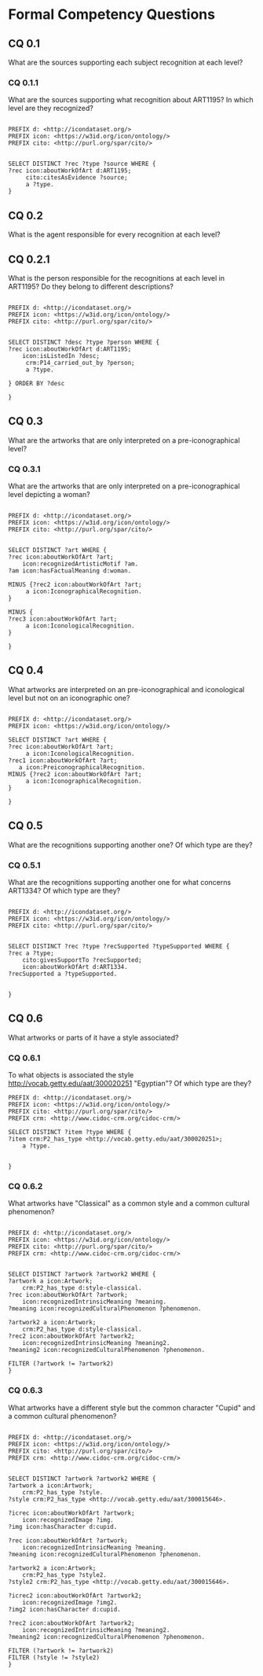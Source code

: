 # Formal Competency Questions

## CQ 0.1
What are the sources supporting each subject recognition at each level?

### CQ 0.1.1
What are the sources supporting what recognition about ART1195? In which level are they recognized?

```SPARQL

PREFIX d: <http://icondataset.org/> 
PREFIX icon: <https://w3id.org/icon/ontology/> 
PREFIX cito: <http://purl.org/spar/cito/>


SELECT DISTINCT ?rec ?type ?source WHERE {
?rec icon:aboutWorkOfArt d:ART1195; 
     cito:citesAsEvidence ?source; 
     a ?type.
}

```

## CQ 0.2 

What is the agent responsible for every recognition at each level?


## CQ 0.2.1 
What is the person responsible for the recognitions at each level in ART1195? Do they belong to different descriptions? 


```SPARQL

PREFIX d: <http://icondataset.org/> 
PREFIX icon: <https://w3id.org/icon/ontology/> 
PREFIX cito: <http://purl.org/spar/cito/>


SELECT DISTINCT ?desc ?type ?person WHERE {
?rec icon:aboutWorkOfArt d:ART1195; 
    icon:isListedIn ?desc;
     crm:P14_carried_out_by ?person; 
     a ?type.

} ORDER BY ?desc

}
```

## CQ 0.3 
What are the artworks that are only interpreted on a pre-iconographical level?


### CQ 0.3.1 
What are the artworks that are only interpreted on a pre-iconographical level depicting a woman?

```SPARQL

PREFIX d: <http://icondataset.org/> 
PREFIX icon: <https://w3id.org/icon/ontology/> 
PREFIX cito: <http://purl.org/spar/cito/>


SELECT DISTINCT ?art WHERE {
?rec icon:aboutWorkOfArt ?art; 
    icon:recognizedArtisticMotif ?am. 
?am icon:hasFactualMeaning d:woman. 
     
MINUS {?rec2 icon:aboutWorkOfArt ?art;  
     a icon:IconographicalRecognition.
}

MINUS {
?rec3 icon:aboutWorkOfArt ?art;  
     a icon:IconologicalRecognition.
}

} 
```


## CQ 0.4 
What artworks are interpreted on an pre-iconographical and iconological level but not on an iconographic one?


```SPARQL

PREFIX d: <http://icondataset.org/> 
PREFIX icon: <https://w3id.org/icon/ontology/>  

SELECT DISTINCT ?art WHERE {
?rec icon:aboutWorkOfArt ?art; 
     a icon:IconologicalRecognition. 
?rec1 icon:aboutWorkOfArt ?art; 
   a icon:PreiconographicalRecognition.
MINUS {?rec2 icon:aboutWorkOfArt ?art; 
     a icon:IconographicalRecognition. 
}

}
```

## CQ 0.5 
What are the recognitions supporting another one? Of which type are they?

### CQ 0.5.1
What are the recognitions supporting another one for what concerns ART1334? Of which type are they?


```SPARQL

PREFIX d: <http://icondataset.org/> 
PREFIX icon: <https://w3id.org/icon/ontology/>  
PREFIX cito: <http://purl.org/spar/cito/>


SELECT DISTINCT ?rec ?type ?recSupported ?typeSupported WHERE {
?rec a ?type; 
    cito:givesSupportTo ?recSupported; 
    icon:aboutWorkOfArt d:ART1334. 
?recSupported a ?typeSupported. 


}
```


## CQ 0.6 
What artworks or parts of it have a style associated?


### CQ 0.6.1 
To what objects is associated the style <http://vocab.getty.edu/aat/300020251> "Egyptian"? Of which type are they?


```SPARQL
PREFIX d: <http://icondataset.org/> 
PREFIX icon: <https://w3id.org/icon/ontology/>  
PREFIX cito: <http://purl.org/spar/cito/>
PREFIX crm: <http://www.cidoc-crm.org/cidoc-crm/> 

SELECT DISTINCT ?item ?type WHERE {
?item crm:P2_has_type <http://vocab.getty.edu/aat/300020251>; 
    a ?type. 


}
```

### CQ 0.6.2 
What artworks have "Classical" as a common style and a common cultural phenomenon?


```SPARQL

PREFIX d: <http://icondataset.org/> 
PREFIX icon: <https://w3id.org/icon/ontology/>  
PREFIX cito: <http://purl.org/spar/cito/>
PREFIX crm: <http://www.cidoc-crm.org/cidoc-crm/> 


SELECT DISTINCT ?artwork ?artwork2 WHERE {
?artwork a icon:Artwork; 
    crm:P2_has_type d:style-classical.
?rec icon:aboutWorkOfArt ?artwork; 
    icon:recognizedIntrinsicMeaning ?meaning. 
?meaning icon:recognizedCulturalPhenomenon ?phenomenon. 

?artwork2 a icon:Artwork; 
    crm:P2_has_type d:style-classical.
?rec2 icon:aboutWorkOfArt ?artwork2; 
    icon:recognizedIntrinsicMeaning ?meaning2. 
?meaning2 icon:recognizedCulturalPhenomenon ?phenomenon. 
 
FILTER (?artwork != ?artwork2)
}
```


### CQ 0.6.3 
What artworks have a different style but the common character "Cupid" and a common cultural phenomenon? 


```SPARQL

PREFIX d: <http://icondataset.org/> 
PREFIX icon: <https://w3id.org/icon/ontology/>  
PREFIX cito: <http://purl.org/spar/cito/>
PREFIX crm: <http://www.cidoc-crm.org/cidoc-crm/> 


SELECT DISTINCT ?artwork ?artwork2 WHERE {
?artwork a icon:Artwork; 
    crm:P2_has_type ?style.
?style crm:P2_has_type <http://vocab.getty.edu/aat/300015646>. 

?icrec icon:aboutWorkOfArt ?artwork; 
    icon:recognizedImage ?img. 
?img icon:hasCharacter d:cupid. 

?rec icon:aboutWorkOfArt ?artwork; 
    icon:recognizedIntrinsicMeaning ?meaning. 
?meaning icon:recognizedCulturalPhenomenon ?phenomenon. 

?artwork2 a icon:Artwork; 
    crm:P2_has_type ?style2.
?style2 crm:P2_has_type <http://vocab.getty.edu/aat/300015646>. 

?icrec2 icon:aboutWorkOfArt ?artwork2; 
    icon:recognizedImage ?img2. 
?img2 icon:hasCharacter d:cupid. 

?rec2 icon:aboutWorkOfArt ?artwork2; 
    icon:recognizedIntrinsicMeaning ?meaning2. 
?meaning2 icon:recognizedCulturalPhenomenon ?phenomenon. 
 
FILTER (?artwork != ?artwork2)
FILTER (?style != ?style2)
}
```
